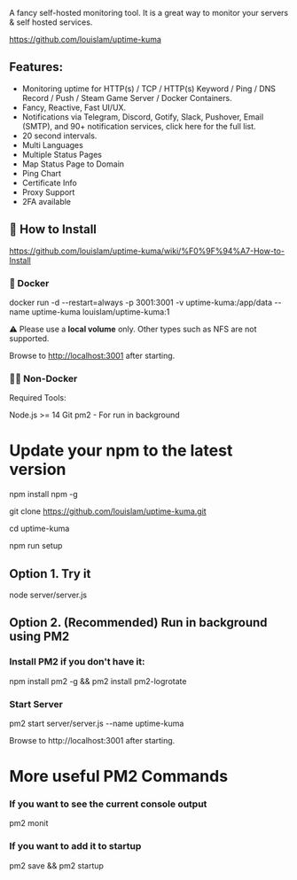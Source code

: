 A fancy self-hosted monitoring tool. It  is a great way to monitor your servers & self hosted services.

https://github.com/louislam/uptime-kuma


Features: 
--

- Monitoring uptime for HTTP(s) / TCP / HTTP(s) Keyword / Ping / DNS Record / Push / Steam Game Server / Docker Containers.
- Fancy, Reactive, Fast UI/UX.
- Notifications via Telegram, Discord, Gotify, Slack, Pushover, Email (SMTP), and 90+ notification services, click here for the full list.
- 20 second intervals.
- Multi Languages
- Multiple Status Pages
- Map Status Page to Domain
- Ping Chart
 - Certificate Info
- Proxy Support
- 2FA available


## 🔧 How to Install
https://github.com/louislam/uptime-kuma/wiki/%F0%9F%94%A7-How-to-Install


### 🐳 Docker

docker run -d --restart=always -p 3001:3001 -v uptime-kuma:/app/data --name uptime-kuma louislam/uptime-kuma:1 

⚠️ Please use a **local volume** only. Other types such as NFS are not supported.

Browse to [http://localhost:3001](http://localhost:3001/) after starting.



### 💪🏻 Non-Docker

Required Tools:

Node.js >= 14
Git
pm2 - For run in background
# Update your npm to the latest version
npm install npm -g

git clone https://github.com/louislam/uptime-kuma.git

cd uptime-kuma

npm run setup

## Option 1. Try it
node server/server.js

## Option 2. (Recommended)  Run in background using PM2

### Install PM2 if you don't have it: 
npm install pm2 -g && pm2 install pm2-logrotate

### Start Server
pm2 start server/server.js --name uptime-kuma

Browse to http://localhost:3001 after starting.



# More useful PM2 Commands

### If you want to see the current console output
pm2 monit


### If you want to add it to startup
pm2 save && pm2 startup

